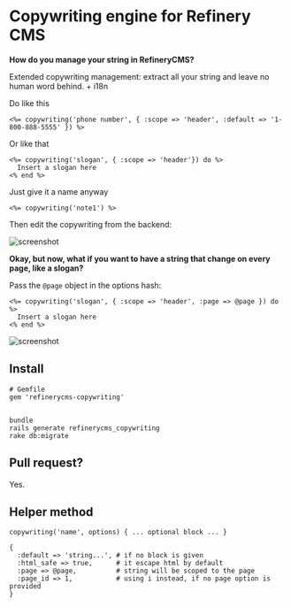 # Copywriting engine for Refinery CMS

__How do you manage your string in RefineryCMS?__

Extended copywriting management: extract all your string and leave no
human word behind. + i18n

Do like this

    <%= copywriting('phone number', { :scope => 'header', :default => '1-800-888-5555' }) %>

Or like that

    <%= copywriting('slogan', { :scope => 'header'}) do %>
      Insert a slogan here
    <% end %>

Just give it a name anyway

    <%= copywriting('note1') %>

Then edit the copywriting from the backend:

![screenshot](http://s3.amazonaws.com:80/unixcharles.baconfile.com/screenshot1.png)

__Okay, but now, what if you want to have a string that change on every page, like a slogan?__

Pass the `@page` object in the options hash:

    <%= copywriting('slogan', { :scope => 'header', :page => @page }) do %>
      Insert a slogan here
    <% end %>

![screenshot](http://s3.amazonaws.com:80/unixcharles.baconfile.com/screenshot2.png)

## Install

    # Gemfile
    gem 'refinerycms-copywriting'


    bundle
    rails generate refinerycms_copywriting
    rake db:migrate

## Pull request?

Yes.

## Helper method

    copywriting('name', options) { ... optional block ... }

    {
      :default => 'string...', # if no block is given
      :html_safe => true,      # it escape html by default
      :page => @page,          # string will be scoped to the page
      :page_id => 1,           # using i instead, if no page option is provided
    }
